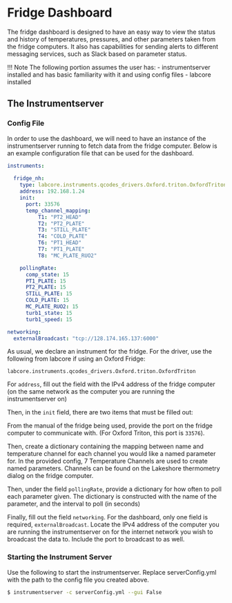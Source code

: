 # Fridge Dashboard


The fridge dashboard is designed to have an easy way to view the status and history of temperatures, pressures, and other parameters taken from the fridge computers. It also has capabilities for sending alerts to different messaging services, such as Slack based on parameter status.

!!! Note
    The following portion assumes the user has:
    - instrumentserver installed and has basic familiarity with it and using config files
    - labcore installed


## The Instrumentserver


### Config File

In order to use the dashboard, we will need to have an instance of the instrumentserver running to fetch data from the fridge computer. Below is an example configuration file that can be used for the dashboard.


```yaml
instruments:
  
  fridge_nh:
    type: labcore.instruments.qcodes_drivers.Oxford.triton.OxfordTriton
    address: 192.168.1.24
    init: 
      port: 33576
      temp_channel_mapping:
          T1: "PT2_HEAD"
          T2: "PT2_PLATE"
          T3: "STILL_PLATE"
          T4: "COLD_PLATE"
          T6: "PT1_HEAD"
          T7: "PT1_PLATE"
          T8: "MC_PLATE_RUO2"

    pollingRate:
      comp_state: 15
      PT1_PLATE: 15
      PT2_PLATE: 15
      STILL_PLATE: 15
      COLD_PLATE: 15
      MC_PLATE_RUO2: 15
      turb1_state: 15
      turb1_speed: 15

networking:
  externalBroadcast: "tcp://128.174.165.137:6000"
```


As usual, we declare an instrument for the fridge. For the driver, use the following from labcore if using an Oxford Fridge:

```
labcore.instruments.qcodes_drivers.Oxford.triton.OxfordTriton
```

For `address`, fill out the field with the IPv4 address of the fridge computer (on the same network as the computer you are running the instrumentserver on)

Then, in the `init` field, there are two items that must be filled out:

From the manual of the fridge being used, provide the port on the fridge computer to communicate with. (For Oxford Triton, this port is `33576`). 

Then, create a dictionary containing the mapping between name and temperature channel for each channel you would like a named parameter for. In the provided config, 7 Temperature Channels are used to create named parameters. Channels can be found on the Lakeshore thermometry dialog on the fridge computer.

Then, under the field `pollingRate`, provide a dictionary for how often to poll each parameter given. The dictionary is constructed with the name of the parameter, and the interval to poll (in seconds)

Finally, fill out the field `networking`. For the dashboard, only one field is required, `externalBroadcast`. Locate the IPv4 address of the computer you are running the instrumentserver on for the internet network you wish to broadcast the data to. Include the port to broadcast to as well.


### Starting the Instrument Server


Use the following to start the instrumentserver. Replace serverConfig.yml with the path to the config file you created above.

```bash
$ instrumentserver -c serverConfig.yml --gui False
```